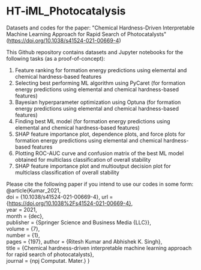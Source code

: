 # HT-iML_Photocatalysis
Datasets and codes for the paper: "Chemical Hardness-Driven Interpretable Machine Learning Approach for Rapid Search of Photocatalysts" (https://doi.org/10.1038/s41524-021-00669-4)

This Github repository contains datasets and Jupyter notebooks for the following tasks (as a proof-of-concept):

1) Feature ranking for formation energy predictions using elemental and chemical hardness-based features
2) Selecting best performing ML algorithm using PyCaret (for formation energy predictions using elemental and chemical hardness-based features)
3) Bayesian hyperparameter optimization using Optuna (for formation energy predictions using elemental and chemical hardness-based features)
4) Finding best ML model (for formation energy predictions using elemental and chemical hardness-based features)
5) SHAP feature importance plot, dependence plots, and force plots for formation energy predictions using elemental and chemical hardness-based features
6) Plotting ROC-AUC curve and confusion matrix of the best ML model obtained for multiclass classification of overall stability
7) SHAP feature importance plot and multioutput decision plot for multiclass classification of overall stability

Please cite the following paper if you intend to use our codes in some form:
@article{Kumar_2021,	
doi = {10.1038/s41524-021-00669-4},	
url = {https://doi.org/10.1038%2Fs41524-021-00669-4},	
year = 2021,	
month = {dec},	
publisher = {Springer Science and Business Media {LLC}},	
volume = {7},	
number = {1},	
pages = {197},
author = {Ritesh Kumar and Abhishek K. Singh},	
title = {Chemical hardness-driven interpretable machine learning approach for rapid search of photocatalysts},	
journal = {npj Computat. Mater.}
}
